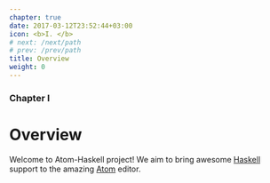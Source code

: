 ```yaml
---
chapter: true
date: 2017-03-12T23:52:44+03:00
icon: <b>I. </b>
# next: /next/path
# prev: /prev/path
title: Overview
weight: 0
---
```


### Chapter I

# Overview

Welcome to Atom-Haskell project! We aim to bring awesome [Haskell](http://haskell.org) support to the amazing [Atom](http://atom.io) editor.
